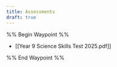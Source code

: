 ```yaml
---
title: Assessments
draft: true
---
```


%% Begin Waypoint %%

- [[Year 9 Science Skills Test 2025.pdf]]

%% End Waypoint %%
